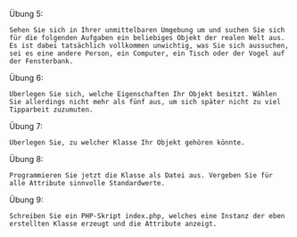Übung 5:

    Sehen Sie sich in Ihrer unmittelbaren Umgebung um und suchen Sie sich für die folgenden Aufgaben ein beliebiges Objekt der realen Welt aus. Es ist dabei tatsächlich vollkommen unwichtig, was Sie sich aussuchen, sei es eine andere Person, ein Computer, ein Tisch oder der Vogel auf der Fensterbank.

Übung 6:

    Überlegen Sie sich, welche Eigenschaften Ihr Objekt besitzt. Wählen Sie allerdings nicht mehr als fünf aus, um sich später nicht zu viel Tipparbeit zuzumuten.

Übung 7:

    Überlegen Sie, zu welcher Klasse Ihr Objekt gehören könnte.

Übung 8:

    Programmieren Sie jetzt die Klasse als Datei aus. Vergeben Sie für alle Attribute sinnvolle Standardwerte.

Übung 9:

    Schreiben Sie ein PHP-Skript index.php, welches eine Instanz der eben erstellten Klasse erzeugt und die Attribute anzeigt.